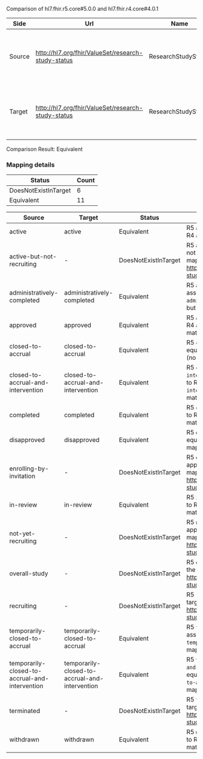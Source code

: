 Comparison of hl7.fhir.r5.core#5.0.0 and hl7.fhir.r4.core#4.0.1

| Side | Url | Name | Title | Description |
| --- | --- | --- | --- | --- |
| Source | http://hl7.org/fhir/ValueSet/research-study-status | ResearchStudyStatus | Research Study Status | Codes that convey the current status of the research study. |
| Target | http://hl7.org/fhir/ValueSet/research-study-status | ResearchStudyStatus | ResearchStudyStatus | Codes that convey the current status of the research study. |


Comparison Result: Equivalent


### Mapping details

| Status | Count |
| ------ | ----- |
DoesNotExistInTarget | 6 |
Equivalent | 11 |


| Source | Target | Status | Message |
| ------ | ------ | ------ | ------- |
| active | active | Equivalent | R5 `active` is assumed equivalent to R4 `active` (no map, but codes match) |
| active-but-not-recruiting | - | DoesNotExistInTarget | R5 `active-but-not-recruiting` does not appear in the target and has no mapping for http://hl7.org/fhir/ValueSet/research-study-status. |
| administratively-completed | administratively-completed | Equivalent | R5 `administratively-completed` is assumed equivalent to R4 `administratively-completed` (no map, but codes match) |
| approved | approved | Equivalent | R5 `approved` is assumed equivalent to R4 `approved` (no map, but codes match) |
| closed-to-accrual | closed-to-accrual | Equivalent | R5 `closed-to-accrual` is assumed equivalent to R4 `closed-to-accrual` (no map, but codes match) |
| closed-to-accrual-and-intervention | closed-to-accrual-and-intervention | Equivalent | R5 `closed-to-accrual-and-intervention` is assumed equivalent to R4 `closed-to-accrual-and-intervention` (no map, but codes match) |
| completed | completed | Equivalent | R5 `completed` is assumed equivalent to R4 `completed` (no map, but codes match) |
| disapproved | disapproved | Equivalent | R5 `disapproved` is assumed equivalent to R4 `disapproved` (no map, but codes match) |
| enrolling-by-invitation | - | DoesNotExistInTarget | R5 `enrolling-by-invitation` does not appear in the target and has no mapping for http://hl7.org/fhir/ValueSet/research-study-status. |
| in-review | in-review | Equivalent | R5 `in-review` is assumed equivalent to R4 `in-review` (no map, but codes match) |
| not-yet-recruiting | - | DoesNotExistInTarget | R5 `not-yet-recruiting` does not appear in the target and has no mapping for http://hl7.org/fhir/ValueSet/research-study-status. |
| overall-study | - | DoesNotExistInTarget | R5 `overall-study` does not appear in the target and has no mapping for http://hl7.org/fhir/ValueSet/research-study-status. |
| recruiting | - | DoesNotExistInTarget | R5 `recruiting` does not appear in the target and has no mapping for http://hl7.org/fhir/ValueSet/research-study-status. |
| temporarily-closed-to-accrual | temporarily-closed-to-accrual | Equivalent | R5 `temporarily-closed-to-accrual` is assumed equivalent to R4 `temporarily-closed-to-accrual` (no map, but codes match) |
| temporarily-closed-to-accrual-and-intervention | temporarily-closed-to-accrual-and-intervention | Equivalent | R5 `temporarily-closed-to-accrual-and-intervention` is assumed equivalent to R4 `temporarily-closed-to-accrual-and-intervention` (no map, but codes match) |
| terminated | - | DoesNotExistInTarget | R5 `terminated` does not appear in the target and has no mapping for http://hl7.org/fhir/ValueSet/research-study-status. |
| withdrawn | withdrawn | Equivalent | R5 `withdrawn` is assumed equivalent to R4 `withdrawn` (no map, but codes match) |

